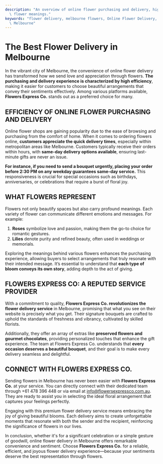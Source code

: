 ```yaml
---
description: "An overview of online flower purchasing and delivery, highlighting efficiency and\
  \ flower meanings."
keywords: "flower delivery, melbourne flowers, Online Flower Delivery, Send Fresh Flowers in\
  \ Melbourne"
---
```

# The Best Flower Delivery in Melbourne

In the vibrant city of Melbourne, the convenience of online flower delivery has transformed how we send love and appreciation through flowers. **The purchasing and delivery experience is characterized by high efficiency**, making it easier for customers to choose beautiful arrangements that convey their sentiments effectively. Among various platforms available, **Flowers Express Co.** stands out as a preferred choice for many.

## EFFICIENCY OF ONLINE FLOWER PURCHASING AND DELIVERY

Online flower shops are gaining popularity due to the ease of browsing and purchasing from the comfort of home. When it comes to ordering flowers online, **customers appreciate the quick delivery times**, especially within metropolitan areas like Melbourne. Customers typically receive their orders within hours, with **same-day delivery options available**, ensuring last-minute gifts are never an issue.

**For instance, if you need to send a bouquet urgently, placing your order before 2:30 PM on any weekday guarantees same-day service.** This responsiveness is crucial for special occasions such as birthdays, anniversaries, or celebrations that require a burst of floral joy.

## WHAT FLOWERS REPRESENT

Flowers not only beautify spaces but also carry profound meanings. Each variety of flower can communicate different emotions and messages. For example:

1. **Roses** symbolize love and passion, making them the go-to choice for romantic gestures.
2. **Lilies** denote purity and refined beauty, often used in weddings or memorials.

Exploring the meanings behind various flowers enhances the purchasing experience, allowing buyers to select arrangements that truly resonate with their intended message. It’s essential to understand that **each type of bloom conveys its own story**, adding depth to the act of giving.

## FLOWERS EXPRESS CO: A REPUTED SERVICE PROVIDER

With a commitment to quality, **Flowers Express Co. revolutionizes the flower delivery service** in Melbourne, promising that what you see on their website is precisely what you get. Their signature bouquets are crafted to uphold the standards of freshness and vibrancy, cultivated by skilled florists. 

Additionally, they offer an array of extras like **preserved flowers and gourmet chocolates**, providing personalized touches that enhance the gift experience. The team at Flowers Express Co. understands that **every occasion deserves a beautiful bouquet**, and their goal is to make every delivery seamless and delightful.

## CONNECT WITH FLOWERS EXPRESS CO.

Sending flowers in Melbourne has never been easier with **Flowers Express Co.** at your service. You can directly connect with their dedicated team through +61 478 396 448 or via email at info@flowersexpressco.com.au. They are ready to assist you in selecting the ideal floral arrangement that captures your feelings perfectly.

Engaging with this premium flower delivery service means embracing the joy of giving beautiful blooms. Each delivery aims to create unforgettable moments that resonate with both the sender and the recipient, reinforcing the significance of flowers in our lives.

In conclusion, whether it's for a significant celebration or a simple gesture of goodwill, online flower delivery in Melbourne offers remarkable convenience and sentiment. Choose **Flowers Express Co.** for a reliable, efficient, and joyous flower delivery experience—because your sentiments deserve the best representation through flowers.

